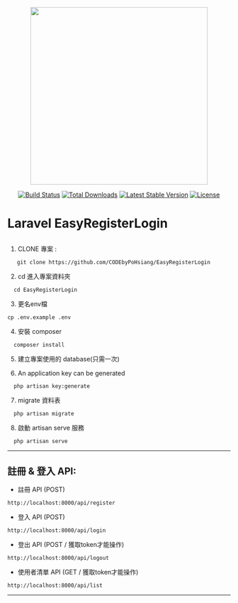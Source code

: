 <p align="center"><img src="https://res.cloudinary.com/dtfbvvkyp/image/upload/v1566331377/laravel-logolockup-cmyk-red.svg" width="400"></p>

<p align="center">
<a href="https://travis-ci.org/laravel/framework"><img src="https://travis-ci.org/laravel/framework.svg" alt="Build Status"></a>
<a href="https://packagist.org/packages/laravel/framework"><img src="https://poser.pugx.org/laravel/framework/d/total.svg" alt="Total Downloads"></a>
<a href="https://packagist.org/packages/laravel/framework"><img src="https://poser.pugx.org/laravel/framework/v/stable.svg" alt="Latest Stable Version"></a>
<a href="https://packagist.org/packages/laravel/framework"><img src="https://poser.pugx.org/laravel/framework/license.svg" alt="License"></a>
</p>

Laravel EasyRegisterLogin
======================


## 
1. CLONE 專案 :
```
   git clone https://github.com/CODEbyPoHsiang/EasyRegisterLogin
```
2. cd 進入專案資料夾
```
  cd EasyRegisterLogin
```
3. 更名env檔 
```
cp .env.example .env
```
4. 安裝 composer 
```
  composer install
```
5. 建立專案使用的 database(只需一次)

6. An application key can be generated
```
  php artisan key:generate
```
7. migrate 資料表
```
  php artisan migrate
```
8. 啟動 artisan serve  服務
```
  php artisan serve
```
---
## 註冊 & 登入 API:

* 註冊 API (POST)
```
http://localhost:8000/api/register
```
* 登入 API (POST)
```
http://localhost:8000/api/login
```
* 登出 API (POST / 獲取token才能操作)
```
http://localhost:8000/api/logout
```
* 使用者清單 API (GET / 獲取token才能操作)
```
http://localhost:8000/api/list
```
---
